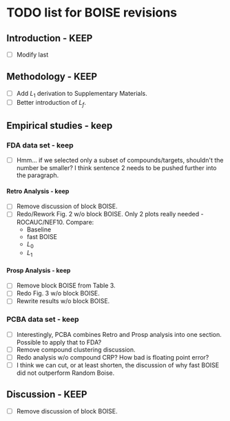 # TODO list for BOISE revisions

## Introduction - KEEP

- [ ] Modify last

## Methodology - KEEP

- [ ] Add $L_1$ derivation to Supplementary Materials.
- [ ] Better introduction of $L_f$.

## Empirical studies - keep

### FDA data set - keep

- [ ] Hmm... if we selected only a subset of compounds/targets, shouldn't the number be smaller?
I think sentence 2 needs to be pushed further into the paragraph.

#### Retro Analysis - keep

- [ ] Remove discussion of block BOISE.
- [ ] Redo/Rework Fig. 2 w/o block BOISE.
Only 2 plots really needed - ROCAUC/NEF10.
Compare:
    - Baseline
    - fast BOISE
    - $L_0$ 
    - $L_1$

#### Prosp Analysis - keep

- [ ] Remove block BOISE from Table 3.
- [ ] Redo Fig. 3 w/o block BOISE.
- [ ] Rewrite results w/o block BOISE.

### PCBA data set - keep

- [ ] Interestingly, PCBA combines Retro and Prosp analysis into one section. Possible to apply that to FDA?
- [ ] Remove compound clustering discussion.
- [ ] Redo analysis w/o compound CRP? How bad is floating point error?
- [ ] I think we can cut, or at least shorten, the discussion of why fast BOISE did not outperform Random Boise.

## Discussion - KEEP

- [ ] Remove discussion of block BOISE.


